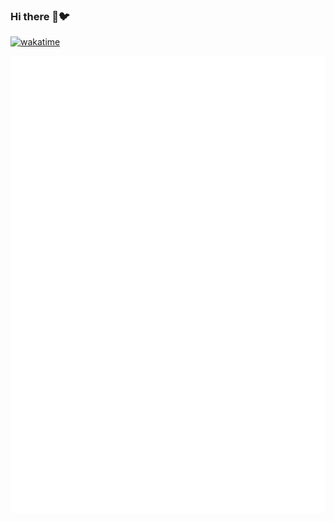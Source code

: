 ### Hi there 👋🐦

[![wakatime](https://wakatime.com/badge/user/46faf75d-0ec8-4522-a615-6aac17aefdc4.svg)](https://wakatime.com/@46faf75d-0ec8-4522-a615-6aac17aefdc4)

![Metrics](https://github.com/soviivvg/SoviivVG/blob/main/github-metrics.svg)
